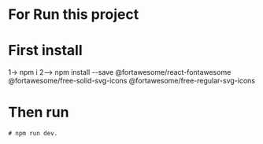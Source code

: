# For Run this project 
# First install 
  1-> npm i
  2--> npm install --save @fortawesome/react-fontawesome @fortawesome/free-solid-svg-icons @fortawesome/free-regular-svg-icons
# Then run 
    # npm run dev.
    
